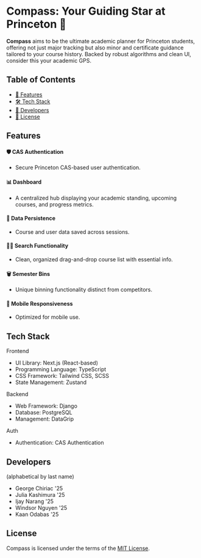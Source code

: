 # Compass: Your Guiding Star at Princeton 🧭

**Compass** aims to be the ultimate academic planner for Princeton students, offering not just major tracking but also minor and certificate guidance tailored to your course history. Backed by robust algorithms and clean UI, consider this your academic GPS.

## Table of Contents
- [🌟 Features](#features)
- [🛠 Tech Stack](#tech-stack)
- [👥 Developers](#developers)
- [📜 License](#license)

## Features

#### 🛡 CAS Authentication
- Secure Princeton CAS-based user authentication.

#### 📊 Dashboard
- A centralized hub displaying your academic standing, upcoming courses, and progress metrics.

#### 💾 Data Persistence
- Course and user data saved across sessions.

#### 🕵️‍♀️ Search Functionality
- Clean, organized drag-and-drop course list with essential info.

#### 🗑 Semester Bins
- Unique binning functionality distinct from competitors.

#### 📲 Mobile Responsiveness
- Optimized for mobile use.

## Tech Stack

Frontend
* UI Library: Next.js (React-based)
* Programming Language: TypeScript
* CSS Framework: Tailwind CSS, SCSS
* State Management: Zustand

Backend
* Web Framework: Django
* Database: PostgreSQL
* Management: DataGrip

Auth
* Authentication: CAS Authentication

## Developers 

(alphabetical by last name)
- George Chiriac '25
- Julia Kashimura '25
- Ijay Narang '25
- Windsor Nguyen '25
- Kaan Odabas '25

## License

Compass is licensed under the terms of the [MIT License](LICENSE).

